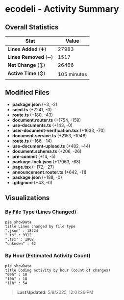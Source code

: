 # ecodeli - Activity Summary 

## Overall Statistics

| Stat                   | Value                                                             |
| ---------------------- | ----------------------------------------------------------------- |
| **Lines Added** (➕)   | 27983                                          |
| **Lines Removed** (➖) | 1517                                        |
| **Net Change** (↕)    | 26466                |
| **Active Time** (⌚)   | 105 minutes |


## Modified Files
- **package.json** (+3, -2)
- **seed.ts** (+2241, -0)
- **route.ts** (+180, -43)
- **document.router.ts** (+1754, -159)
- **use-documents.ts** (+143, -0)
- **user-document-verification.tsx** (+1633, -70)
- **document.service.ts** (+2153, -1048)
- **route.ts** (+166, -14)
- **use-document-upload.ts** (+482, -44)
- **document.schema.ts** (+206, -26)
- **pre-commit** (+14, -5)
- **package-lock.json** (+17963, -68)
- **page.tsx** (+172, -27)
- **announcement.router.ts** (+642, -11)
- **package.json** (+188, -0)
- **.gitignore** (+43, -0)

## Visualizations

### By File Type (Lines Changed)

```mermaid
pie showData
title Lines changed by file type
".json" : 18224
".ts" : 9312
".tsx" : 1902
"unknown" : 62
```

### By Hour (Estimated Activity Count)

```mermaid
pie showData
title Coding activity by hour (count of changes)
"09h" : 10
"10h" : 18
"11h" : 54
```


> **Last Updated:** 5/9/2025, 12:01:26 PM